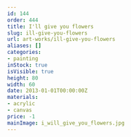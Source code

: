 ```yaml
---
id: 144
order: 444
title: I'll give you flowers
slug: ill-give-you-flowers
url: art-works/ill-give-you-flowers
aliases: []
categories:
- painting
inStock: true
isVisible: true
height: 80
width: 60
date: 2013-01-01T00:00:00Z
materials:
- acrylic
- canvas
price: -1
mainImage: i_will_give_you_flowers.jpg
---
```


